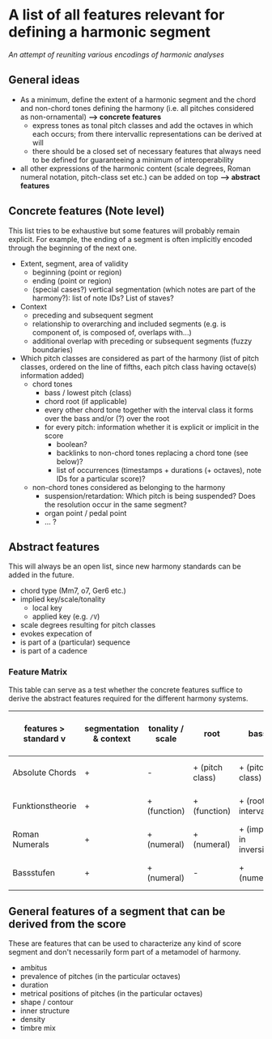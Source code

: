# A list of all features relevant for defining a harmonic segment

*An attempt of reuniting various encodings of harmonic analyses*

## General ideas

* As a minimum, define the extent of a harmonic segment and the chord and non-chord tones defining the harmony (i.e. all pitches considered as non-ornamental) **--> concrete features**
  * express tones as tonal pitch classes and add the octaves in which each occurs; from there intervallic representations can be derived at will
  * there should be a closed set of necessary features that always need to be defined for guaranteeing a minimum of interoperability
* all other expressions of the harmonic content (scale degrees, Roman numeral notation, pitch-class set etc.) can be added on top **--> abstract features**

## Concrete features (Note level)

This list tries to be exhaustive but some features will probably remain explicit. For example, the ending of a segment is often implicitly encoded through the beginning of the next one.

* Extent, segment, area of validity
  * beginning (point or region)
  * ending (point or region)
  * (special cases?) vertical segmentation (which notes are part of the harmony?): list of note IDs? List of staves?
* Context
  * preceding and subsequent segment
  * relationship to overarching and included segments (e.g. is component of, is composed of, overlaps with...)
  * additional overlap with preceding or subsequent segments (fuzzy boundaries)
* Which pitch classes are considered as part of the harmony (list of pitch classes, ordered on the line of fifths, each pitch class having octave(s) information added)
  * chord tones
    * bass / lowest pitch (class)
    * chord root (if applicable)
    * every other chord tone together with the interval class it forms over the bass and/or (?) over the root
    * for every pitch: information whether it is explicit or implicit in the score
      * boolean?
      * backlinks to non-chord tones replacing a chord tone (see below)?
      * list of occurrences (timestamps + durations (+ octaves), note IDs for a particular score)?
  * non-chord tones considered as belonging to the harmony
    * suspension/retardation: Which pitch is being suspended? Does the resolution occur in the same segment?
    * organ point / pedal point
    * ... ?
    
 ## Abstract features
 
 This will always be an open list, since new harmony standards can be added in the future.
 
 * chord type (Mm7, o7, Ger6 etc.)
 * implied key/scale/tonality
   * local key
   * applied key (e.g. `/V`)
 * scale degrees resulting for pitch classes
 * evokes expecation of
 * is part of a (particular) sequence
 * is part of a cadence
 
 ### Feature Matrix
 
 This table can serve as a test whether the concrete features suffice to derive the abstract features required for the different harmony systems.
 
| features > standard v | segmentation & context | tonality / scale | root            | bass                      | intervals over root          | intervals over bass          | distinction chord vs. non-chord tones |
|-----------------------|------------------------|------------------|-----------------|---------------------------|------------------------------|------------------------------|---------------------------------------|
| Absolute Chords       | +                      | -                | + (pitch class) | + (pitch class)           | + (chord type)               | -                            | + (chord type vs. parantheses)        |
| Funktionstheorie      | +                      | + (function)     | + (function)    | + (root interval)         | + (all additions)            | -                            | + (function vs. additions)            |
| Roman Numerals        | +                      | + (numeral)      | + (numeral)     | + (implicit in inversion) | + (alterations, suspensions) | + (inversion)                | + (numeral + inversion vs. additions) |
| Bassstufen            | +                      | + (numeral)      | -               | + (numeral)               | -                            | + (figured bass conventions) | -                                     |
 
 ## General features of a segment that can be derived from the score
 
 These are features that can be used to characterize any kind of score segment and don't necessarily form part of a metamodel of harmony.
 
 * ambitus
 * prevalence of pitches (in the particular octaves)
 * duration
 * metrical positions of pitches (in the particular octaves)
 * shape / contour
 * inner structure
 * density
 * timbre mix
 
